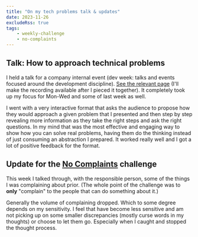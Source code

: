 ```yaml
---
title: "On my tech problems talk & updates"
date: 2023-11-26
excludeRss: true
tags:
    - weekly-challenge
    - no-complaints
---
```


## Talk: How to approach technical problems

I held a talk for a company internal event (dev week: talks and events focused
around the development discipline). [See the relevant page](/tech-problems)
(I'll make the recording available after I pieced it together). It
completely took up my focus for Mon-Wed and some of last week as well.

I went with a very interactive format that asks the audience to propose how they
would approach a given problem that I presented and then step by step revealing
more information as they take the right steps and ask the right questions. In my
mind that was the most effective and engaging way to show how you can solve real
problems, having them do the thinking instead of just consuming an abstraction
I prepared. It worked really well and I got a lot of positive feedback for the
format.

## Update for the [No Complaints](/tags/no-complaints) challenge

This week I talked through, with the responsible person, some of the things I
was complaining about prior. (The whole point of the challenge was to **only**
"complain" to the people that can do something about it.)

Generally the volume of complaining dropped. Which to some degree depends on my
sensitivity. I feel that have become less sensitive and am not picking up on
some smaller discrepancies (mostly curse words in my thoughts) or choose to let
them go. Especially when I caught and stopped the thought process.
